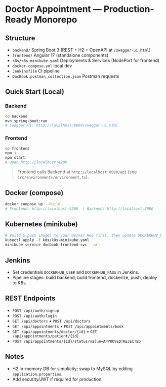 # Doctor Appointment — Production-Ready Monorepo

## Structure
- `backend/` Spring Boot 3 (REST + H2 + OpenAPI at `/swagger-ui.html`)
- `frontend/` Angular 17 (standalone components)
- `k8s/k8s-minikube.yaml` Deployments & Services (NodePort for frontend)
- `docker-compose.yml` local dev
- `Jenkinsfile` CI pipeline
- `DocBook.postman_collection.json` Postman requests

## Quick Start (Local)

### Backend
```bash
cd backend
mvn spring-boot:run
# Swagger UI: http://localhost:8080/swagger-ui.html
```

### Frontend
```bash
cd frontend
npm i
npm start
# Open http://localhost:4200
```

> Frontend calls Backend at `http://localhost:8080/api` (see `src/environments/environment.ts`).

## Docker (compose)
```bash
docker compose up --build
# Frontend: http://localhost:4200  | Backend: http://localhost:8080
```

## Kubernetes (minikube)
```bash
# Build & push images to your Docker Hub first, then update DOCKERHUB_USER in k8s YAML.
kubectl apply -f k8s/k8s-minikube.yaml
minikube service docbook-frontend-svc --url
```

## Jenkins
- Set credentials `DOCKERHUB_USER` and `DOCKERHUB_PASS` in Jenkins.
- Pipeline stages: build backend, build frontend, dockerize, push, deploy to K8s.

## REST Endpoints
- `POST /api/auth/signup`
- `POST /api/auth/login`
- `GET /api/doctors` • `POST /api/doctors`
- `GET /api/appointments` • `POST /api/appointments/book`
- `GET /api/appointments/doctor/{id}` • `GET /api/appointments/patient/{id}`
- `POST /api/appointments/{id}/status?value=APPROVED|REJECTED`

## Notes
- H2 in-memory DB for simplicity; swap to MySQL by editing `application.properties`.
- Add security/JWT if required for production.
